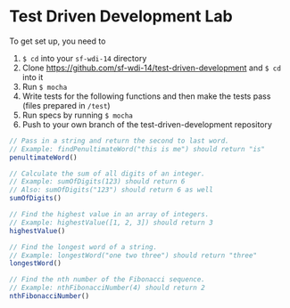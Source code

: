 # Test Driven Development Lab

To get set up, you need to

1. `$ cd` into your `sf-wdi-14` directory
2. Clone https://github.com/sf-wdi-14/test-driven-development and `$ cd` into it
3. Run `$ mocha`
4. Write tests for the following functions and then make the tests pass (files prepared in `/test`)
5. Run specs by running `$ mocha`
6. Push to your own branch of the test-driven-development repository

```javascript
// Pass in a string and return the second to last word.
// Example: findPenultimateWord("this is me") should return "is"
penultimateWord()

// Calculate the sum of all digits of an integer.
// Example: sumOfDigits(123) should return 6
// Also: sumOfDigits("123") should return 6 as well
sumOfDigits()

// Find the highest value in an array of integers.
// Example: highestValue([1, 2, 3]) should return 3
highestValue()

// Find the longest word of a string.
// Example: longestWord("one two three") should return "three"
longestWord()

// Find the nth number of the Fibonacci sequence.
// Example: nthFibonacciNumber(4) should return 2
nthFibonacciNumber()
```
